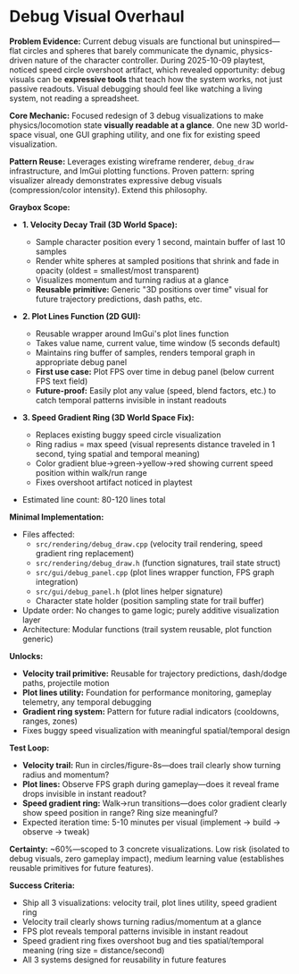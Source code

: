# Debug Visual Overhaul

**Problem Evidence:** Current debug visuals are functional but uninspired—flat circles and spheres that barely communicate the dynamic, physics-driven nature of the character controller. During 2025-10-09 playtest, noticed speed circle overshoot artifact, which revealed opportunity: debug visuals can be **expressive tools** that teach how the system works, not just passive readouts. Visual debugging should feel like watching a living system, not reading a spreadsheet.

**Core Mechanic:** Focused redesign of 3 debug visualizations to make physics/locomotion state **visually readable at a glance**. One new 3D world-space visual, one GUI graphing utility, and one fix for existing speed visualization.

**Pattern Reuse:** Leverages existing wireframe renderer, `debug_draw` infrastructure, and ImGui plotting functions. Proven pattern: spring visualizer already demonstrates expressive debug visuals (compression/color intensity). Extend this philosophy.

**Graybox Scope:**
- **1. Velocity Decay Trail (3D World Space):**
  - Sample character position every 1 second, maintain buffer of last 10 samples
  - Render white spheres at sampled positions that shrink and fade in opacity (oldest = smallest/most transparent)
  - Visualizes momentum and turning radius at a glance
  - **Reusable primitive:** Generic "3D positions over time" visual for future trajectory predictions, dash paths, etc.

- **2. Plot Lines Function (2D GUI):**
  - Reusable wrapper around ImGui's plot lines function
  - Takes value name, current value, time window (5 seconds default)
  - Maintains ring buffer of samples, renders temporal graph in appropriate debug panel
  - **First use case:** Plot FPS over time in debug panel (below current FPS text field)
  - **Future-proof:** Easily plot any value (speed, blend factors, etc.) to catch temporal patterns invisible in instant readouts

- **3. Speed Gradient Ring (3D World Space Fix):**
  - Replaces existing buggy speed circle visualization
  - Ring radius = max speed (visual represents distance traveled in 1 second, tying spatial and temporal meaning)
  - Color gradient blue→green→yellow→red showing current speed position within walk/run range
  - Fixes overshoot artifact noticed in playtest

- Estimated line count: 80-120 lines total

**Minimal Implementation:**
- Files affected:
  - `src/rendering/debug_draw.cpp` (velocity trail rendering, speed gradient ring replacement)
  - `src/rendering/debug_draw.h` (function signatures, trail state struct)
  - `src/gui/debug_panel.cpp` (plot lines wrapper function, FPS graph integration)
  - `src/gui/debug_panel.h` (plot lines helper signature)
  - Character state holder (position sampling state for trail buffer)
- Update order: No changes to game logic; purely additive visualization layer
- Architecture: Modular functions (trail system reusable, plot function generic)

**Unlocks:**
- **Velocity trail primitive:** Reusable for trajectory predictions, dash/dodge paths, projectile motion
- **Plot lines utility:** Foundation for performance monitoring, gameplay telemetry, any temporal debugging
- **Gradient ring system:** Pattern for future radial indicators (cooldowns, ranges, zones)
- Fixes buggy speed visualization with meaningful spatial/temporal design

**Test Loop:**
- **Velocity trail:** Run in circles/figure-8s—does trail clearly show turning radius and momentum?
- **Plot lines:** Observe FPS graph during gameplay—does it reveal frame drops invisible in instant readout?
- **Speed gradient ring:** Walk→run transitions—does color gradient clearly show speed position in range? Ring size meaningful?
- Expected iteration time: 5-10 minutes per visual (implement → build → observe → tweak)

**Certainty:** ~60%—scoped to 3 concrete visualizations. Low risk (isolated to debug visuals, zero gameplay impact), medium learning value (establishes reusable primitives for future features).

**Success Criteria:**
- Ship all 3 visualizations: velocity trail, plot lines utility, speed gradient ring
- Velocity trail clearly shows turning radius/momentum at a glance
- FPS plot reveals temporal patterns invisible in instant readout
- Speed gradient ring fixes overshoot bug and ties spatial/temporal meaning (ring size = distance/second)
- All 3 systems designed for reusability in future features
